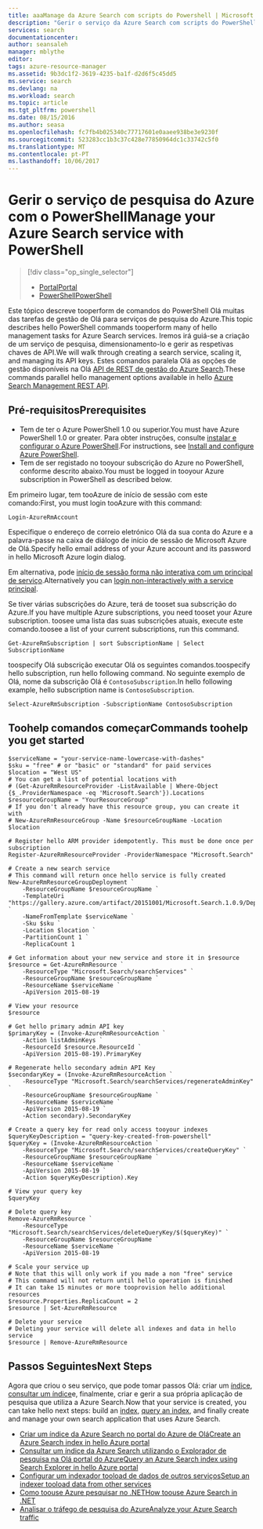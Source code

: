 ```yaml
---
title: aaaManage da Azure Search com scripts do Powershell | Microsoft Docs
description: "Gerir o serviço da Azure Search com scripts do PowerShell. Criar ou atualizar um serviço da Azure Search e gerir chaves de administração de pesquisa do Azure"
services: search
documentationcenter: 
author: seansaleh
manager: mblythe
editor: 
tags: azure-resource-manager
ms.assetid: 9b3dc1f2-3619-4235-ba1f-d2d6f5c45dd5
ms.service: search
ms.devlang: na
ms.workload: search
ms.topic: article
ms.tgt_pltfrm: powershell
ms.date: 08/15/2016
ms.author: seasa
ms.openlocfilehash: fc7fb4b025340c77717601e0aaee938be3e9230f
ms.sourcegitcommit: 523283cc1b3c37c428e77850964dc1c33742c5f0
ms.translationtype: MT
ms.contentlocale: pt-PT
ms.lasthandoff: 10/06/2017
---
```

# <a name="manage-your-azure-search-service-with-powershell"></a><span data-ttu-id="97229-104">Gerir o serviço de pesquisa do Azure com o PowerShell</span><span class="sxs-lookup"><span data-stu-id="97229-104">Manage your Azure Search service with PowerShell</span></span>
> [!div class="op_single_selector"]
> * [<span data-ttu-id="97229-105">Portal</span><span class="sxs-lookup"><span data-stu-id="97229-105">Portal</span></span>](search-manage.md)
> * [<span data-ttu-id="97229-106">PowerShell</span><span class="sxs-lookup"><span data-stu-id="97229-106">PowerShell</span></span>](search-manage-powershell.md)
> 
> 

<span data-ttu-id="97229-107">Este tópico descreve tooperform de comandos do PowerShell Olá muitas das tarefas de gestão de Olá para serviços de pesquisa do Azure.</span><span class="sxs-lookup"><span data-stu-id="97229-107">This topic describes hello PowerShell commands tooperform many of hello management tasks for Azure Search services.</span></span> <span data-ttu-id="97229-108">Iremos irá guiá-se a criação de um serviço de pesquisa, dimensionamento-lo e gerir as respetivas chaves de API.</span><span class="sxs-lookup"><span data-stu-id="97229-108">We will walk through creating a search service, scaling it, and managing its API keys.</span></span>
<span data-ttu-id="97229-109">Estes comandos paralela Olá as opções de gestão disponíveis na Olá [API de REST de gestão do Azure Search](http://msdn.microsoft.com/library/dn832684.aspx).</span><span class="sxs-lookup"><span data-stu-id="97229-109">These commands parallel hello management options available in hello [Azure Search Management REST API](http://msdn.microsoft.com/library/dn832684.aspx).</span></span>

## <a name="prerequisites"></a><span data-ttu-id="97229-110">Pré-requisitos</span><span class="sxs-lookup"><span data-stu-id="97229-110">Prerequisites</span></span>
* <span data-ttu-id="97229-111">Tem de ter o Azure PowerShell 1.0 ou superior.</span><span class="sxs-lookup"><span data-stu-id="97229-111">You must have Azure PowerShell 1.0 or greater.</span></span> <span data-ttu-id="97229-112">Para obter instruções, consulte [instalar e configurar o Azure PowerShell](/powershell/azure/overview).</span><span class="sxs-lookup"><span data-stu-id="97229-112">For instructions, see [Install and configure Azure PowerShell](/powershell/azure/overview).</span></span>
* <span data-ttu-id="97229-113">Tem de ser registado no tooyour subscrição do Azure no PowerShell, conforme descrito abaixo.</span><span class="sxs-lookup"><span data-stu-id="97229-113">You must be logged in tooyour Azure subscription in PowerShell as described below.</span></span>

<span data-ttu-id="97229-114">Em primeiro lugar, tem tooAzure de início de sessão com este comando:</span><span class="sxs-lookup"><span data-stu-id="97229-114">First, you must login tooAzure with this command:</span></span>

    Login-AzureRmAccount

<span data-ttu-id="97229-115">Especifique o endereço de correio eletrónico Olá da sua conta do Azure e a palavra-passe na caixa de diálogo de início de sessão de Microsoft Azure de Olá.</span><span class="sxs-lookup"><span data-stu-id="97229-115">Specify hello email address of your Azure account and its password in hello Microsoft Azure login dialog.</span></span>

<span data-ttu-id="97229-116">Em alternativa, pode [início de sessão forma não interativa com um principal de serviço](../azure-resource-manager/resource-group-authenticate-service-principal.md).</span><span class="sxs-lookup"><span data-stu-id="97229-116">Alternatively you can [login non-interactively with a service principal](../azure-resource-manager/resource-group-authenticate-service-principal.md).</span></span>

<span data-ttu-id="97229-117">Se tiver várias subscrições do Azure, terá de tooset sua subscrição do Azure.</span><span class="sxs-lookup"><span data-stu-id="97229-117">If you have multiple Azure subscriptions, you need tooset your Azure subscription.</span></span> <span data-ttu-id="97229-118">toosee uma lista das suas subscrições atuais, execute este comando.</span><span class="sxs-lookup"><span data-stu-id="97229-118">toosee a list of your current subscriptions, run this command.</span></span>

    Get-AzureRmSubscription | sort SubscriptionName | Select SubscriptionName

<span data-ttu-id="97229-119">toospecify Olá subscrição executar Olá os seguintes comandos.</span><span class="sxs-lookup"><span data-stu-id="97229-119">toospecify hello subscription, run hello following command.</span></span> <span data-ttu-id="97229-120">No seguinte exemplo de Olá, nome da subscrição Olá é `ContosoSubscription`.</span><span class="sxs-lookup"><span data-stu-id="97229-120">In hello following example, hello subscription name is `ContosoSubscription`.</span></span>

    Select-AzureRmSubscription -SubscriptionName ContosoSubscription

## <a name="commands-toohelp-you-get-started"></a><span data-ttu-id="97229-121">Toohelp comandos começar</span><span class="sxs-lookup"><span data-stu-id="97229-121">Commands toohelp you get started</span></span>
    $serviceName = "your-service-name-lowercase-with-dashes"
    $sku = "free" # or "basic" or "standard" for paid services
    $location = "West US"
    # You can get a list of potential locations with
    # (Get-AzureRmResourceProvider -ListAvailable | Where-Object {$_.ProviderNamespace -eq 'Microsoft.Search'}).Locations
    $resourceGroupName = "YourResourceGroup" 
    # If you don't already have this resource group, you can create it with 
    # New-AzureRmResourceGroup -Name $resourceGroupName -Location $location

    # Register hello ARM provider idempotently. This must be done once per subscription
    Register-AzureRmResourceProvider -ProviderNamespace "Microsoft.Search"

    # Create a new search service
    # This command will return once hello service is fully created
    New-AzureRmResourceGroupDeployment `
        -ResourceGroupName $resourceGroupName `
        -TemplateUri "https://gallery.azure.com/artifact/20151001/Microsoft.Search.1.0.9/DeploymentTemplates/searchServiceDefaultTemplate.json" `
        -NameFromTemplate $serviceName `
        -Sku $sku `
        -Location $location `
        -PartitionCount 1 `
        -ReplicaCount 1

    # Get information about your new service and store it in $resource
    $resource = Get-AzureRmResource `
        -ResourceType "Microsoft.Search/searchServices" `
        -ResourceGroupName $resourceGroupName `
        -ResourceName $serviceName `
        -ApiVersion 2015-08-19

    # View your resource
    $resource

    # Get hello primary admin API key
    $primaryKey = (Invoke-AzureRmResourceAction `
        -Action listAdminKeys `
        -ResourceId $resource.ResourceId `
        -ApiVersion 2015-08-19).PrimaryKey

    # Regenerate hello secondary admin API Key
    $secondaryKey = (Invoke-AzureRmResourceAction `
        -ResourceType "Microsoft.Search/searchServices/regenerateAdminKey" `
        -ResourceGroupName $resourceGroupName `
        -ResourceName $serviceName `
        -ApiVersion 2015-08-19 `
        -Action secondary).SecondaryKey

    # Create a query key for read only access tooyour indexes
    $queryKeyDescription = "query-key-created-from-powershell"
    $queryKey = (Invoke-AzureRmResourceAction `
        -ResourceType "Microsoft.Search/searchServices/createQueryKey" `
        -ResourceGroupName $resourceGroupName `
        -ResourceName $serviceName `
        -ApiVersion 2015-08-19 `
        -Action $queryKeyDescription).Key

    # View your query key
    $queryKey

    # Delete query key
    Remove-AzureRmResource `
        -ResourceType "Microsoft.Search/searchServices/deleteQueryKey/$($queryKey)" `
        -ResourceGroupName $resourceGroupName `
        -ResourceName $serviceName `
        -ApiVersion 2015-08-19

    # Scale your service up
    # Note that this will only work if you made a non "free" service
    # This command will not return until hello operation is finished
    # It can take 15 minutes or more tooprovision hello additional resources
    $resource.Properties.ReplicaCount = 2
    $resource | Set-AzureRmResource

    # Delete your service
    # Deleting your service will delete all indexes and data in hello service
    $resource | Remove-AzureRmResource

## <a name="next-steps"></a><span data-ttu-id="97229-122">Passos Seguintes</span><span class="sxs-lookup"><span data-stu-id="97229-122">Next Steps</span></span>
<span data-ttu-id="97229-123">Agora que criou o seu serviço, que pode tomar passos Olá: criar um [índice](search-what-is-an-index.md), [consultar um índice](search-query-overview.md)e, finalmente, criar e gerir a sua própria aplicação de pesquisa que utiliza a Azure Search.</span><span class="sxs-lookup"><span data-stu-id="97229-123">Now that your service is created, you can take hello next steps: build an [index](search-what-is-an-index.md), [query an index](search-query-overview.md), and finally create and manage your own search application that uses Azure Search.</span></span>

* [<span data-ttu-id="97229-124">Criar um índice da Azure Search no portal do Azure de Olá</span><span class="sxs-lookup"><span data-stu-id="97229-124">Create an Azure Search index in hello Azure portal</span></span>](search-create-index-portal.md)
* [<span data-ttu-id="97229-125">Consultar um índice da Azure Search utilizando o Explorador de pesquisa na Olá portal do Azure</span><span class="sxs-lookup"><span data-stu-id="97229-125">Query an Azure Search index using Search Explorer in hello Azure portal</span></span>](search-explorer.md)
* [<span data-ttu-id="97229-126">Configurar um indexador tooload de dados de outros serviços</span><span class="sxs-lookup"><span data-stu-id="97229-126">Setup an indexer tooload data from other services</span></span>](search-indexer-overview.md)
* [<span data-ttu-id="97229-127">Como toouse Azure pesquisar no .NET</span><span class="sxs-lookup"><span data-stu-id="97229-127">How toouse Azure Search in .NET</span></span>](search-howto-dotnet-sdk.md)
* [<span data-ttu-id="97229-128">Analisar o tráfego de pesquisa do Azure</span><span class="sxs-lookup"><span data-stu-id="97229-128">Analyze your Azure Search traffic</span></span>](search-traffic-analytics.md)


